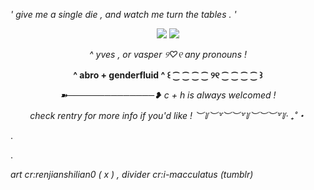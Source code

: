 <i>' give me a single die , and watch me turn the tables . '</i>
<p align="center"> <img src="https://i.imgur.com/QLET7XU.png">
<img src="https://64.media.tumblr.com/2a3da1602f918c2d579e590ca9188264/a9c1c1861b86c1fe-28/s2048x3072/d07a8439d22db2370824ebeabde4464cafc4af24.pnj">
 <div class="col-md-6 p-1 text-muted my-auto order-2 order-md-1">
    
  <div class="row no-gutters">
<p></p>
<p align="center"> <i> ^ yves , or vasper  ୨♡୧  any pronouns !</i>
  <p></p>
<p align="center"> <b> ^ abro + genderfluid ^ ꒰ ⁐ ⁐ ⁐ ⁐ ୨୧ ⁐ ⁐ ⁐ ⁐ ꒱ </b>
<p></p>  
<p align="center"> <i> ➽──────────────❥  c + h is always welcomed !</i>
<p></p>
<p align="center"> <i>check rentry for more info if you'd like ! ︶꒦︶꒷︶︶꒷꒦︶︶︶꒷꒦‧ ₊˚・</i>
<p> </p>
   <p>. </p>
   <p>. </p>
<i>art cr:renjianshilian0 ( x ) , divider cr:i-macculatus (tumblr)</i>
